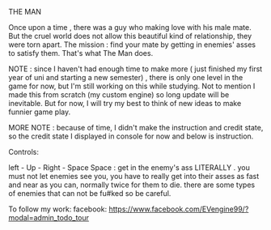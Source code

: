 THE MAN

Once upon a time , there was a guy who making love with his male mate. But the cruel world does not allow this beautiful kind of relationship, they were torn apart. The mission : find your mate by getting in enemies' asses to satisfy them.  That's what The Man does.

NOTE : since I haven't had enough time to make more ( just finished my first year of uni and starting a new semester) , there is only one level in the game for now, but I'm still working on this while studying. Not to mention I made this from scratch (my custom engine) so long update will be inevitable. But for now, I will try my best to think of new ideas to make funnier game play.


MORE NOTE : because of time, I didn't make the instruction and credit state, so the credit state I displayed in console for now and below is instruction.


Controls:

left - Up - Right - Space
Space :  get in the enemy's ass LITERALLY . you must not let enemies see you, you have to really get into their asses as fast and near as you can, normally twice for them to die. there are some types of enemies that can not be fu#ked so be careful.

To follow my work:
        facebook: https://www.facebook.com/EVengine99/?modal=admin_todo_tour
